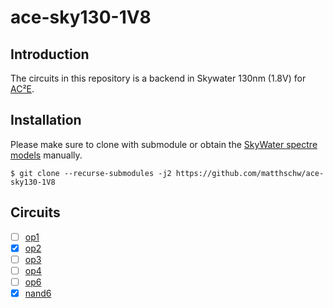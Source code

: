 # ace-sky130-1V8

## Introduction

The circuits in this repository is a backend in Skywater 130nm (1.8V)
for [AC²E](https://github.com/matthschw/ace).

## Installation

Please make sure to clone with submodule or obtain the
[SkyWater spectre models](https://github.com/matthschw/sky130-models-spectre/tree/main)
manually.

```
$ git clone --recurse-submodules -j2 https://github.com/matthschw/ace-sky130-1V8
```

## Circuits

- [ ] [op1](https://github.com/matthschw/ace/tree/main/figures/op1.png) 
- [X] [op2](https://github.com/matthschw/ace/tree/main/figures/op2.png)
- [ ] [op3](https://github.com/matthschw/ace/tree/main/figures/op3.png)
- [ ] [op4](https://github.com/matthschw/ace/tree/main/figures/op4.png)
- [ ] [op6](https://github.com/matthschw/ace/tree/main/figures/op6.png)
- [X] [nand6](https://github.com/matthschw/ace/tree/main/figures/nand4.png)
